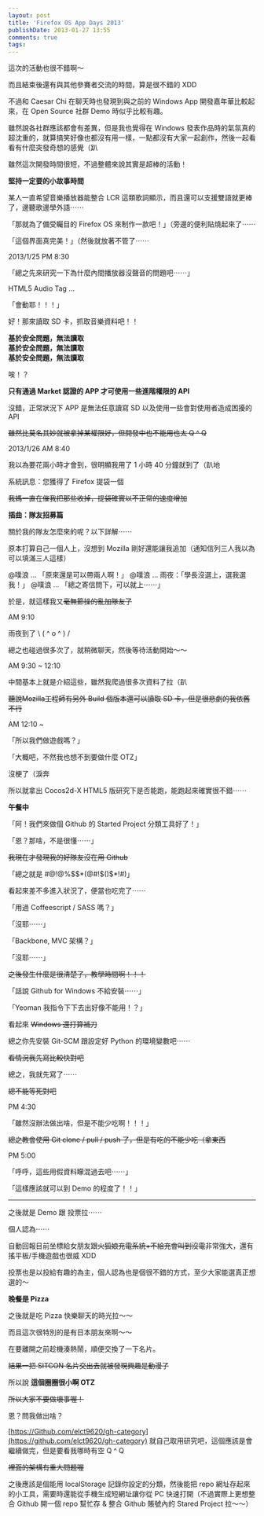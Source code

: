 ```yaml
---
layout: post
title: 'Firefox OS App Days 2013'
publishDate: 2013-01-27 13:55
comments: true
tags: 
---
```



這次的活動也很不錯啊～

而且結束後還有與其他參賽者交流的時間，算是很不錯的 XDD

不過和 Caesar Chi 在聊天時也發現到與之前的 Windows App 開發嘉年華比較起來，在 Open Source 社群 Demo 時似乎比較有趣。

雖然說各社群應該都會有差異，但是我也覺得在 Windows 發表作品時的氣氛真的超沈重的，就算搞笑好像也都沒有用一樣，一點都沒有大家一起創作，然後一起看看有什麼突發奇想的感覺（趴

雖然這次開發時間很短，不過整體來說其實是超棒的活動！

<!--more-->

**堅持一定要的小故事時間**

某人一直希望音樂播放器能整合 LCR 這類歌詞顯示，而且還可以支援雙語就更棒了，邊聽歌邊學外語⋯⋯

「那就為了備受矚目的 Firefox OS 來制作一款吧！」（旁邊的便利貼燒起來了⋯⋯

「這個界面真完美！」（然後就放著不管了⋯⋯

2013/1/25 PM 8:30

「總之先來研究一下為什麼內間播放器沒聲音的問題吧⋯⋯」

HTML5 Audio Tag …

「會動耶！！！」

好！那來讀取 SD 卡，抓取音樂資料吧！！

**基於安全問題，無法讀取**<br />
**基於安全問題，無法讀取**<br />
**基於安全問題，無法讀取**<br />

唉！？

**只有通過 Market 認證的 APP 才可使用一些進階權限的 API**

沒錯，正常狀況下 APP 是無法任意讀寫 SD 以及使用一些會對使用者造成困擾的 API

<del>雖然比莫名其妙就被拿掉某權限好，但開發中也不能用也太 Q ^ Q</del>

2013/1/26 AM 8:40

我以為要花兩小時才會到，很明顯我用了 1 小時 40 分鐘就到了（趴地

系統訊息：您獲得了 Firefox 提袋一個

<del>我媽一直在催我把那些收掉，提袋確實以不正常的速度增加</del>


**插曲：隊友招募篇**

關於我的隊友怎麼來的呢？以下詳解⋯⋯

原本打算自己一個人上，沒想到 Mozilla 剛好還能讓我追加（通知信列三人我以為可以填滿三人這樣）

@噗浪 … 「原來還是可以帶兩人啊！」
@噗浪 … 雨夜：「學長沒選上，選我選我！」
@噗浪 … 「總之寄信問下，可以就上⋯⋯」

於是，就這樣我又<del>毫無節操的亂加隊友了</del>


AM 9:10

雨夜到了 \ ( ^ o ^ ) /

總之也碰過很多次了，就稍微聊天，然後等待活動開始～～


AM 9:30 ~ 12:10

中間基本上就是介紹這些，雖然我爬過很多次資料了拉（趴

<del> 聽說Mozilla工程師有另外 Build 個版本還可以讀取 SD 卡，但是很悲劇的我依舊不行 </del>

AM 12:10 ~

「所以我們做遊戲嗎？」

「大概吧，不然我也想不到要做什麼 OTZ」

沒梗了（淚奔

所以就拿出 Cocos2d-X HTML5 版研究下是否能跑，能跑起來確實很不錯⋯⋯

**午餐中**

「阿！我們來做個 Github 的 Started Project 分類工具好了！」

「恩？那啥，不是很懂⋯⋯」

<del>我現在才發現我的好隊友沒在用 Github </del>

「總之就是 #@!@%$$*(@#!$()$*!#)」

看起來差不多進入狀況了，便當也吃完了⋯⋯

「用過 Coffeescript / SASS 嗎？」

「沒耶⋯⋯」

「Backbone, MVC 架構？」

「沒耶⋯⋯」

<del>之後發生什麼是很清楚了，教學時間啊！！！</del>

「話說 Github for Windows 不給安裝⋯⋯」

「Yeoman 我指令下下去出好像不能用！？」

看起來 <del>Windows 還打算補刀</del>

總之你先安裝 Git-SCM 跟設定好 Python 的環境變數吧⋯⋯

<del>看情況我先寫比較快對吧</del>

總之，我就先寫了⋯⋯

<del>總不能等死對吧</del>

PM 4:30

「雖然沒辦法做出啥，但是不能少吃啊！！！」

<del>總之教會使用 Git clone / pull / push 了，但是有吃的不能少吃（拿東西</del>

PM 5:00

「呼呼，這些用假資料矇混過去吧⋯⋯」

「這樣應該就可以到 Demo 的程度了！！」

---

之後就是 Demo 跟 投票拉⋯⋯

個人認為⋯⋯

自動回報目前坐標給女朋友跟<del>火狐娘充電系統+不給充會叫到沒電</del>非常強大，還有搖平板/手機遊戲也很威 XDD

投票也是以投給有趣的為主，個人認為也是個很不錯的方式，至少大家能選真正想選的～

**晚餐是 Pizza**

之後就是吃 Pizza 快樂聊天的時光拉～～

而且這次很特別的是有日本朋友來啊～～

在要離開之前趁機湊熱鬧，順便交換了一下名片。

<del>結果一把 SITCON 名片交出去就被發現興趣是動漫了</del>

所以說 **這個圈圈很小啊 OTZ**

<del>所以大家不要做壞事喔！</del>

恩？問我做出啥？

[https://Github.com/elct9620/gh-category](https://github.com/elct9620/gh-category) 就自己取用研究吧，這個應該是會繼續做完，但是要看我哪時有空 Q ^ Q

<del>裡面的架構有重大問題喔</del>

之後應該是個能用 localStorage 記錄你設定的分類，然後能把 repo 網址存起來的小工具，需要時還能從手機生成短網址讓你從 PC 快速打開（不過實際上更想整合 Github 開一個 repo 幫忙存 & 整合 Github 賬號內的 Stared Project 拉～～）
